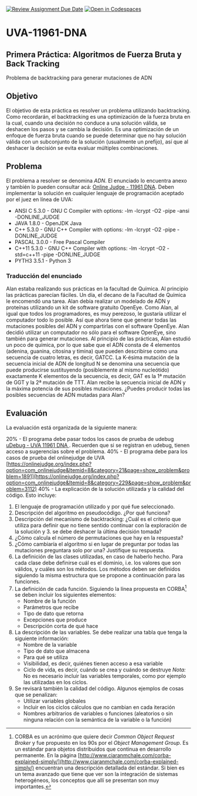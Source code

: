 [![Review Assignment Due Date](https://classroom.github.com/assets/deadline-readme-button-24ddc0f5d75046c5622901739e7c5dd533143b0c8e959d652212380cedb1ea36.svg)](https://classroom.github.com/a/B0JCyXFX)
[![Open in Codespaces](https://classroom.github.com/assets/launch-codespace-7f7980b617ed060a017424585567c406b6ee15c891e84e1186181d67ecf80aa0.svg)](https://classroom.github.com/open-in-codespaces?assignment_repo_id=11549647)
# UVA-11961-DNA
## Primera Práctica: Algoritmos de Fuerza Bruta y Back Tracking
Problema de backtracking para generar mutaciones de ADN

## Objetivo
El objetivo de esta práctica es resolver un problema utilizando backtracking. Como recordarán, el backtracking es una optimización de la fuerza bruta en la cual, cuando una decisión no conduce a una solución válida, se deshacen los pasos y se cambia la decisión. Es una optimización de un enfoque de fuerza bruta cuando se puede determinar que no hay solución válida con un subconjunto de la solución (usualmente un prefijo), así que al deshacer la decisión se evita evaluar múltiples combinaciones.

## Problema

El problema a resolver se denomina *ADN*. El enunciado lo encuentra anexo y también lo pueden consultar acá: [Online Judge - 11961 DNA](https://onlinejudge.org/index.php?option=com_onlinejudge&Itemid=8&category=229&page=show_problem&problem=3112). Deben implementar la solución en cualquier lenguaje de programación aceptado por el juez en línea de UVA:

- ANSI C 5.3.0 - GNU C Compiler with options: -lm -lcrypt -O2 -pipe -ansi -DONLINE_JUDGE
- JAVA 1.8.0 - OpenJDK Java
- C++ 5.3.0 - GNU C++ Compiler with options: -lm -lcrypt -O2 -pipe -DONLINE_JUDGE
- PASCAL 3.0.0 - Free Pascal Compiler
- C++11 5.3.0 - GNU C++ Compiler with options: -lm -lcrypt -O2 -std=c++11 -pipe -DONLINE_JUDGE
- PYTH3 3.5.1 - Python 3

### Traducción del enunciado

Alan estaba realizando sus prácticas en la facultad de Química. Al principio las prácticas parecían fáciles. Un día, el decano de la Facultad de Química le encomendó una tarea. Alan debía realizar un modelado de ADN y proteínas utilizando un kit de software gratuito OpenEye. Como Alan, al igual que todos los programadores, es muy perezoso, le gustaría utilizar el computador todo lo posible. Así que ahora tiene que generar todas las mutaciones posibles del ADN y compartirlas con el software OpenEye. Alan decidió utilizar un computador no sólo para el software OpenEye, sino también para generar mutaciones. Al principio de las prácticas, Alan estudió un poco de química, por lo que sabe que el ADN consta de 4 elementos (adenina, guanina, citosina y timina) que pueden describirse como una secuencia de cuatro letras, es decir, GATCC. La K-ésima mutación de la secuencia inicial de ADN de longitud N se denomina una secuencia que puede producirse sustituyendo (posiblemente al mismo nucleótido) exactamente K elementos de la secuencia, es decir, GAT es la 1ª mutación de GGT y la 2ª mutación de TTT. Alan recibe la secuencia inicial de ADN y la máxima potencia de sus posibles mutaciones. ¿Puedes producir todas las posibles secuencias de ADN mutadas para Alan?

## Evaluación

La evaluación está organizada de la siguiente manera:

20% - El programa debe pasar todos los casos de prueba de udebug [uDebug - UVA 11961 DNA ](https://www.udebug.com/UVa/11961). Recuerden que si se registran en udebug, tienen acceso a sugerencias sobre el problema.
40% - El programa debe para los casos de prueba del onlinejudge de UVA [https://onlinejudge.org/index.php?option=com_onlinejudge&Itemid=8&category=21&page=show_problem&problem=1891](https://onlinejudge.org/index.php?option=com_onlinejudge&Itemid=8&category=229&page=show_problem&problem=3112)
40% - La explicación de la solución utilizada y la calidad del código. Esto incluye:
1. El lenguaje de programación utilizado y por qué fue seleccionado.
2. Descripción del algoritmo en pseudocódigo. ¿Por qué funciona?
3. Descripción del mecanismo de backtracking: ¿Cuál es el criterio que utiliza para definir que no tiene sentido continuar con la exploración de la solución y 3. se debe deshacer la última decisión tomada?
4. ¿Cómo calcula el número de permutaciones que hay en la respuesta?
5. ¿Cómo cambiaría el algoritmo si en lugar de preguntar por todas las mutaciones preguntara solo por una? Justifique su respuesta.
6. La definición de las clases utilizadas, en caso de haberlo hecho. Para cada clase debe definirse cuál es el dominio, i.e. los valores que son válidos, y cuáles son los métodos. Los métodos deben ser definidos siguiendo la misma estructura que se propone a continuación para las funciones.
7. La definición de cada función. Siguiendo la línea propuesta en CORBA[^1] se deben incluir los siguientes elementos:
    * Nombre de la función
    * Parámetros que recibe
    * Tipo de dato que retorna
    * Excepciones que produce
    * Descripción corta de qué hace
8. La descripción de las variables. Se debe realizar una tabla que tenga la siguiente información:
    * Nombre de la variable
    * Tipo de dato que almacena
    * Para qué se utiliza
    * Visibilidad, es decir, quiénes tienen acceso a esa variable
    * Ciclo de vida, es decir, cuándo se crea y cuándo se destruye
    *Nota:* No es necesario incluir las variables temporales, como por ejemplo las utilizadas en los ciclos.
9. Se revisará también la calidad del código. Algunos ejemplos de cosas que se penalizan:
    * Utilizar variables globales
    * Incluir en los ciclos cálculos que no cambian en cada iteración
    * Nombres arbitrarios de variables o funciones (aleatorios o sin ninguna relación con la semántica de la variable o la función)

[^1]: CORBA es un acrónimo que quiere decir _Common Object Request Broker_ y fue propuesto en los 90s por el _Object Management Group_. Es un estándar para objetos distribuidos que continua en desarrollo permanente. En la página [http://www.ciaranmchale.com/corba-explained-simply/](http://www.ciaranmchale.com/corba-explained-simply/) encuentran una descripción detallada del estándar. Si bien es un tema avanzado que tiene que ver son la integración de sistemas heterogéneos, los conceptos que allí se presentan son muy importantes.